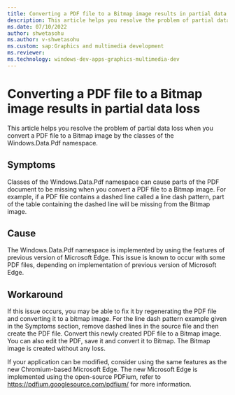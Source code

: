```yaml
---
title: Converting a PDF file to a Bitmap image results in partial data loss
description: This article helps you resolve the problem of partial data loss when you convert a PDF to a Bitmap image by using the classes of the Windows.Data.Pdf namespace.
ms.date: 07/10/2022
author: shwetasohu
ms.author: v-shwetasohu
ms.custom: sap:Graphics and multimedia development
ms.reviewer: 
ms.technology: windows-dev-apps-graphics-multimedia-dev
---
```


# Converting a PDF file to a Bitmap image results in partial data loss

This article helps you resolve the problem of partial data loss when you convert a PDF file to a Bitmap image by the classes of the Windows.Data.Pdf namespace.

## Symptoms

Classes of the Windows.Data.Pdf namespace can cause parts of the PDF document to be missing when you convert a PDF file to a Bitmap image.
For example, if a PDF file contains a dashed line called a line dash pattern, part of the table containing the dashed line will be missing from the Bitmap image.

## Cause

The Windows.Data.Pdf namespace is implemented by using the features of previous version of Microsoft Edge.
This issue is known to occur with some PDF files, depending on implementation of previous version of Microsoft Edge.

## Workaround

If this issue occurs, you may be able to fix it by regenerating the PDF file and converting it to a bitmap image.
For the line dash pattern example given in the Symptoms section, remove dashed lines in the source file and then create the PDF file. Convert this newly created PDF file to a Bitmap image. You can also edit the PDF, save it and convert it to Bitmap. The Bitmap image is created without any loss.

If your application can be modified, consider using the same features as the new Chromium-based Microsoft Edge.
The new Microsoft Edge is implemented using the open-source PDFium, refer to https://pdfium.googlesource.com/pdfium/ for more information.
